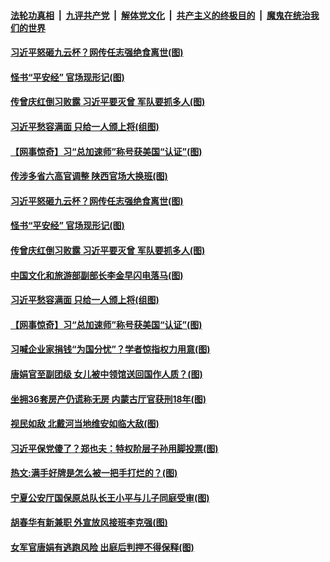 ####  [法轮功真相](../../../../basic/blob/master/README.md?t=07311102) &nbsp;|&nbsp; [九评共产党](../../../../9ping.md/blob/master/README.md?t=07311102) &nbsp;|&nbsp; [解体党文化](../../../../jtdwh.md/blob/master/README.md?t=07311102)  &nbsp;|&nbsp; [共产主义的终极目的](../../../../gczydzjmd.md/blob/master/README.md?t=07311102) &nbsp;|&nbsp; [魔鬼在统治我们的世界](../../../../mgztzwmdsj.md/blob/master/README.md?t=07311102) 

#### [习近平怒砸九云杯？网传任志强绝食离世(图)](../pages/p2/941333.md?t=07311102) 

#### [怪书“平安经” 官场现形记(图)](../pages/p2/941327.md?t=07311102) 

#### [传曾庆红倒习败露 习近平要灭曾 军队要抓多人(图)](../pages/p2/941344.md?t=07311102) 

#### [习近平愁容满面 只给一人颁上将(组图)](../pages/p2/941292.md?t=07311102) 


#### [【网事惊奇】习“总加速师”称号获美国“认证”(图)](../pages/p2/941235.md?t=07311102) 

#### [传涉多省六高官调整 陕西官场大换班(图)](../pages/p2/941396.md?t=07311102) 

#### [习近平怒砸九云杯？网传任志强绝食离世(图)](../pages/p2/941333.md?t=07311102) 

#### [怪书“平安经” 官场现形记(图)](../pages/p2/941327.md?t=07311102) 

#### [传曾庆红倒习败露 习近平要灭曾 军队要抓多人(图)](../pages/p2/941344.md?t=07311102) 


#### [中国文化和旅游部副部长李金早闪电落马(图)](../pages/p2/941296.md?t=07311102) 

#### [习近平愁容满面 只给一人颁上将(组图)](../pages/p2/941292.md?t=07311102) 


#### [【网事惊奇】习“总加速师”称号获美国“认证”(图)](../pages/p2/941235.md?t=07311102) 

#### [习喊企业家捐钱“为国分忧”？学者惊指权力用意(图)](../pages/p2/941234.md?t=07311102) 

#### [唐娟官至副团级 女儿被中领馆送回国作人质？(图)](../pages/p2/941229.md?t=07311102) 

#### [坐拥36套房产仍谎称无房 内蒙古厅官获刑18年(图)](../pages/p2/941200.md?t=07311102) 

#### [视民如敌 北戴河当地维安如临大敌(图)](../pages/p2/941213.md?t=07311102) 


#### [习近平保党傻了？郑也夫：特权阶层子孙用脚投票(图)](../pages/p2/941151.md?t=07311102) 

#### [热文:满手好牌是怎么被一把手打烂的？(图)](../pages/p2/941161.md?t=07311102) 


#### [宁夏公安厅国保原总队长王小平与儿子同庭受审(图)](../pages/p2/941150.md?t=07311102) 

#### [胡春华有新兼职 外宣放风接班李克强(图)](../pages/p2/941129.md?t=07311102) 

#### [女军官唐娟有逃跑风险 出庭后判押不得保释(图)](../pages/p2/941114.md?t=07311102) 

